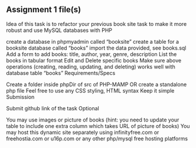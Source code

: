 
## Assignment 1 file(s) ##

Idea of this task is to refactor your previous book site task to make it more robust and use MySQL databases with PHP

create a database in phpmyadmin called “booksite”
create a table for a booksite database called “books”
import the data provided, see books.sql
Add a form to add books: title, author, year, genre, description
List the books in tabular format
Edit and Delete specific books
Make sure above operations (creating, reading, updating, and deleting) works well with database table “books”
Requirements/Specs

Create a folder inside phpDir of src of PHP-MAMP OR create a standalone php file
Feel free to use any CSS styling, HTML syntax
Keep it simple
Submission

Submit github link of the task
Optional

You may use images or picture of books (hint: you need to update your table to include one extra column which takes URL of picture of books)
You may host this dynamic site separately using infinityfree.com or freehostia.com or u16p.com or any other php/mysql free hosting platforms